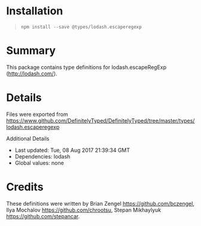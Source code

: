 # Installation
> `npm install --save @types/lodash.escaperegexp`

# Summary
This package contains type definitions for lodash.escapeRegExp (http://lodash.com/).

# Details
Files were exported from https://www.github.com/DefinitelyTyped/DefinitelyTyped/tree/master/types/lodash.escaperegexp

Additional Details
 * Last updated: Tue, 08 Aug 2017 21:39:34 GMT
 * Dependencies: lodash
 * Global values: none

# Credits
These definitions were written by Brian Zengel <https://github.com/bczengel>, Ilya Mochalov <https://github.com/chrootsu>, Stepan Mikhaylyuk <https://github.com/stepancar>.
